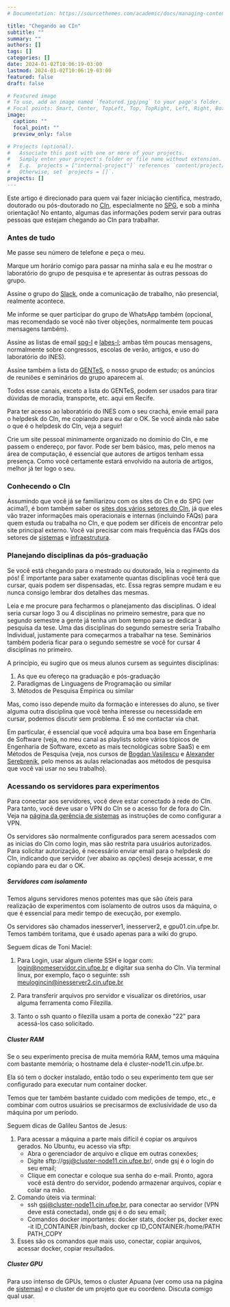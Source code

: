 ```yaml
---
# Documentation: https://sourcethemes.com/academic/docs/managing-content/

title: "Chegando ao CIn"
subtitle: ""
summary: ""
authors: []
tags: []
categories: []
date: 2024-01-02T10:06:19-03:00
lastmod: 2024-01-02T10:06:19-03:00
featured: false
draft: false

# Featured image
# To use, add an image named `featured.jpg/png` to your page's folder.
# Focal points: Smart, Center, TopLeft, Top, TopRight, Left, Right, BottomLeft, Bottom, BottomRight.
image:
  caption: ""
  focal_point: ""
  preview_only: false

# Projects (optional).
#   Associate this post with one or more of your projects.
#   Simply enter your project's folder or file name without extension.
#   E.g. `projects = ["internal-project"]` references `content/project/deep-learning/index.md`.
#   Otherwise, set `projects = []`.
projects: []
---
```

Este artigo é direcionado para quem vai fazer iniciação científica, mestrado, doutorado ou pós-doutorado no [CIn](http://www.cin.ufpe.br/), especialmente no [SPG](http://www.cin.ufpe.br/spg), e sob a minha orientação! No entanto, algumas das informações podem servir para outras pessoas que estejam chegando ao CIn para trabalhar.

### Antes de tudo

Me passe seu número de telefone e peça o meu.

Marque um horário comigo para passar na minha sala e eu lhe mostrar o laboratório do grupo de pesquisa e te apresentar às outras pessoas do grupo.

Assine o grupo do [Slack](https://spg-ufpe.slack.com), onde a comunicação de trabalho, não presencial, realmente acontece. 

Me informe se quer participar do grupo de WhatsApp também (opcional, mas recomendado se você não tiver objeções, normalmente tem poucas mensagens também).

Assine as listas de email [spg-l](https://groups.google.com/a/cin.ufpe.br/g/spg-l) e [labes-l](https://groups.google.com/a/cin.ufpe.br/g/labes-l); ambas têm poucas mensagens, normalmente sobre congressos, escolas de verão, artigos, e uso do laboratório do INES). 

Assine também a lista do [GENTeS](https://groups.google.com/a/cin.ufpe.br/g/gente), o nosso grupo de estudo; os anúncios de reuniões e seminários do grupo aparecem aí.  

Todos esse canais, exceto a lista do GENTeS, podem ser usados para tirar dúvidas de moradia, transporte, etc. aqui em Recife.

Para ter acesso ao laboratório do INES com o seu crachá, envie email para o helpdesk do CIn, me copiando para eu dar o OK. Se você ainda não sabe o que é o helpdesk do CIn, veja a seguir!

Crie um site pessoal minimamente organizado no domínio do CIn, e me passem o endereço, por favor. Pode ser bem básico, mas, pelo menos na área de computação, é essencial que autores de artigos tenham essa presença. Como você certamente estará envolvido na autoria de artigos, melhor já ter logo o seu.


### Conhecendo o CIn 

Assumindo que você já se familiarizou com os sites do CIn e do SPG (ver acima!), é bom também saber os [sites dos vários setores do CIn](https://diretoria.cin.ufpe.br/perguntas-frequentes#h.14rqvo9yjppo), já que eles vão trazer informações mais operacionais e internas (incluindo FAQs) para quem estuda ou trabalha no CIn, e que podem ser difíceis de encontrar pelo site principal externo. Você vai precisar com mais frequência das FAQs dos setores de [sistemas](http://helpdesk.cin.ufpe.br/) e [infraestrutura](http://infraestrutura.cin.ufpe.br/).


### Planejando disciplinas da pós-graduação

Se você está chegando para o mestrado ou doutorado, leia o regimento da pós! É importante para saber exatamente quantas disciplinas você terá que cursar, quais podem ser dispensadas, etc. Essa regras sempre mudam e eu nunca consigo lembrar dos detalhes das mesmas.

Leia e me procure para fecharmos o planejamento das disciplinas. O ideal seria cursar logo 3 ou 4 disciplinas no primeiro semestre, para que no segundo semestre a gente já tenha um bom tempo para se dedicar à pesquisa da tese. Uma das disciplinas do segundo semestre seria Trabalho Individual, justamente para começarmos a trabalhar na tese. Seminários também poderia ficar para o segundo semestre se você for cursar 4 disciplinas no primeiro.

A princípio, eu sugiro que os meus alunos cursem as seguintes disciplinas:

1. As que eu ofereço na graduação e pós-graduação
1. Paradigmas de Linguagens de Programação ou similar
1. Métodos de Pesquisa Empírica ou similar

Mas, como isso depende muito da formação e interesses do aluno, se tiver alguma outra disciplina que você tenha interesse ou necessidade em cursar, podemos discutir sem problema. É só me contactar via chat.

Em particular, é essencial que você adquira uma boa base em Engenharia de Software (veja, no meu canal  as playlists sobre vários tópicos de Engenharia de Software, exceto as mais tecnológicas sobre SaaS) e em Métodos de Pesquisa (veja, nos cursos de [Bogdan Vasilescu](https://github.com/bvasiles/empirical-methods?s=03) e [Alexander Serebrenik](https://www.youtube.com/channel/UCUeRK8nJKyj_i_Yz81eHa8g/videos), pelo menos as aulas relacionadas aos métodos de pesquisa que você vai usar no seu trabalho).


### Acessando os servidores para experimentos

Para conectar aos servidores, você deve estar conectado à rede do CIn. Para tanto, você deve usar o VPN do CIn se o acesso for de fora do CIn. Veja na [página da gerência de  sistemas](http://helpdesk.cin.ufpe.br/) as instruções de como configurar a VPN. 

Os servidores são normalmente configurados para serem acessados com as inicias do CIn como login, mas são restrita para usuários autorizados. Para solicitar autorização, é necessário enviar email para o helpdesk do CIn, indicando que servidor (ver abaixo as opções) deseja acessar, e me copiando para eu dar o OK. 

##### Servidores com isolamento

Temos alguns servidores menos potentes mas que são úteis para realização de experimentos com isolamento de outros usos da máquina, o que é essencial para medir tempo de execução, por exemplo. 

Os servidores são chamados inesserver1, inesserver2, e gpu01.cin.ufpe.br. Temos também toritama, que é usado apenas para a wiki do grupo.  

Seguem dicas de Toni Maciel:

1. Para Login, usar algum cliente SSH e logar com: login@nomeservidor.cin.ufpe.br e digitar sua senha do CIn. Via terminal linux, por exemplo, faço o seguinte: ssh meulogincin@inesserver2.cin.ufpe.br

1. Para transferir arquivos pro servidor e visualizar os diretórios, usar alguma ferramenta como Filezilla.
1. Tanto o ssh quanto o filezilla usam a porta de conexão "22" para acessá-los caso solicitado. 

##### Cluster RAM

Se o seu experimento precisa de muita memória RAM, temos uma máquina com bastante memória; o hostname dela é cluster-node11.cin.ufpe.br. 

Ela só tem o docker instalado, então todo o seu experimento tem que ser configurado para executar num container docker. 

Temos que ter também bastante cuidado com medições de tempo, etc., e combinar com outros usuários se precisarmos de exclusividade de uso da máquina por um período.

Seguem dicas de Galileu Santos de Jesus: 

1. Para acessar a máquina a parte mais difícil é copiar os arquivos gerados. No Ubuntu, eu acesso via sftp:
    - Abra o gerenciador de arquivo e clique em outras conexões;
    - Digite sftp://gsj@cluster-node11.cin.ufpe.br/, onde gsj é o login do seu email;
    - Clique em conectar e coloque sua senha do e-mail. Pronto, agora você está dentro do servidor, podendo armazenar arquivos, copiar e colar na mão.
1. Comando úteis via terminal:
    - ssh gsj@cluster-node11.cin.ufpe.br, para conectar ao servidor (VPN deve está conectada), onde gsj é o do seu email;
    - Comandos docker importantes: docker stats, docker ps, docker exec -it ID_CONTAINER /bin/bash, docker cp ID_CONTAINER:/home/PATH PATH_COPY
1. Esses são os comandos que mais uso, conectar, copiar arquivos, acessar docker, copiar resultados.

##### Cluster GPU

Para uso intenso de GPUs, temos o cluster Apuana (ver como usa na página de [sistemas](http://helpdesk.cin.ufpe.br/)) e o cluster de um projeto que eu coordeno. Discuta comigo qual usar.

